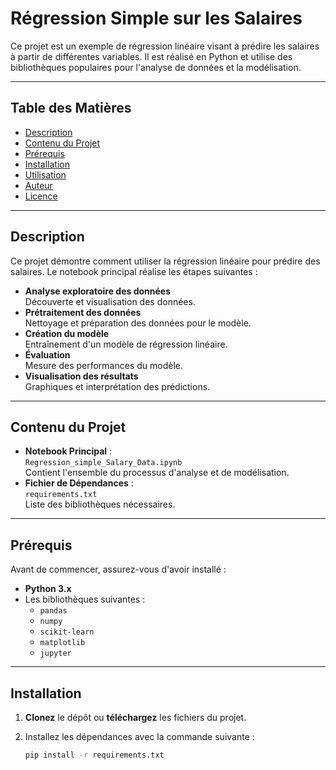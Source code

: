 # Régression Simple sur les Salaires

Ce projet est un exemple de régression linéaire visant à prédire les salaires à partir de différentes variables. Il est réalisé en Python et utilise des bibliothèques populaires pour l'analyse de données et la modélisation.

---

## Table des Matières

- [Description](#description)
- [Contenu du Projet](#contenu-du-projet)
- [Prérequis](#prérequis)
- [Installation](#installation)
- [Utilisation](#utilisation)
- [Auteur](#auteur)
- [Licence](#licence)

---

## Description

Ce projet démontre comment utiliser la régression linéaire pour prédire des salaires. Le notebook principal réalise les étapes suivantes :

- **Analyse exploratoire des données**  
  Découverte et visualisation des données.
- **Prétraitement des données**  
  Nettoyage et préparation des données pour le modèle.
- **Création du modèle**  
  Entraînement d'un modèle de régression linéaire.
- **Évaluation**  
  Mesure des performances du modèle.
- **Visualisation des résultats**  
  Graphiques et interprétation des prédictions.

---

## Contenu du Projet

- **Notebook Principal** :  
  `Regression_simple_Salary_Data.ipynb`  
  Contient l'ensemble du processus d'analyse et de modélisation.
- **Fichier de Dépendances** :  
  `requirements.txt`  
  Liste des bibliothèques nécessaires.

---

## Prérequis

Avant de commencer, assurez-vous d'avoir installé :

- **Python 3.x**
- Les bibliothèques suivantes :
  - `pandas`
  - `numpy`
  - `scikit-learn`
  - `matplotlib`
  - `jupyter`

---

## Installation

1. **Clonez** le dépôt ou **téléchargez** les fichiers du projet.

2. Installez les dépendances avec la commande suivante :

   ```bash
   pip install -r requirements.txt
